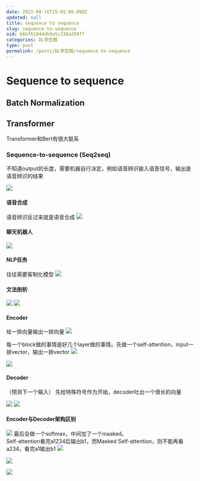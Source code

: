 ```yaml
---
date: 2022-08-16T15:01:08.098Z
updated: null
title: Sequence to sequence
slug: sequence-to-sequence
oid: 66bf6184ddb9a5c338a250ff
categories: DL李宏毅
type: post
permalink: /posts/DL李宏毅/sequence-to-sequence
---
```



# Sequence to sequence

## Batch Normalization

## Transformer 

Transformer和Bert有很大联系

### Sequence-to-sequence (Seq2seq)

不知道output的长度，需要机器自行决定，例如语音辨识输入语音信号，输出是语音辨识的结果  

![](https://qiniu.kanes.top/blog/1f603f03.png)

#### 语音合成

语音辨识反过来就是语音合成
![](https://qiniu.kanes.top/blog/4e7c48dc.png)

#### 聊天机器人

![](https://qiniu.kanes.top/blog/559fbc30.png)

#### NLP任务

往往需要客制化模型
![](https://qiniu.kanes.top/blog/ca81943d.png)

#### 文法剖析

![](https://qiniu.kanes.top/blog/35c05e26.png)
![](https://qiniu.kanes.top/blog/55771c28.png)

#### Encoder

给一排向量输出一排向量
![](https://qiniu.kanes.top/blog/4ffb8aa9.png)

每一个block做的事情是好几个layer做的事情。先做一个self-attention，input一排vector，输出一排vector
![](https://qiniu.kanes.top/blog/e710feb1.png)

![](https://qiniu.kanes.top/blog/74329b5b.png)

#### Decoder

（预测下一个输入）
先给特殊符号作为开始，decoder吐出一个很长的向量 

![](https://qiniu.kanes.top/blog/5ff79802.png)
![](https://qiniu.kanes.top/blog/f524657c.png)

#### Encoder与Decoder架构区别

![](https://qiniu.kanes.top/blog/6f9ebb54.png)
最后会做一个softmax，中间加了一个masked。  
Self-attention看完a1234后输出b1，而Masked Self-attention，则不能再看a234，看完a1输出b1
![](https://qiniu.kanes.top/blog/dfcc17ee.png)

![](https://qiniu.kanes.top/blog/f08ea9b3.png)

![](https://qiniu.kanes.top/blog/383e3b56.png)
